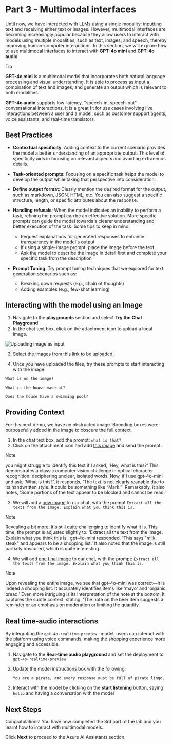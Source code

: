# Part 3 - Multimodal interfaces

Until now, we have interacted with LLMs using a single modality: inputting text and receiving either text or images. However, multimodal interfaces are becoming increasingly popular because they allow users to interact with models using multiple modalities, such as text, images, and speech, thereby improving human-computer interactions. In this section, we will explore how to use multimodal interfaces to interact with **GPT-4o mini** and **GPT-4o audio**.


> [!TIP]
> **GPT-4o mini** is a multimodal model that incorporates both natural language processing and visual understanding. It is able to process as input a combination of text and images, and generate an output which is relevant to both modalities.

**GPT-4o audio** supports low-latency, "speech-in, speech-out" conversational interactions. It is a great fit for use cases involving live interactions between a user and a model, such as customer support agents, voice assistants, and real-time translators.

## Best Practices

- **Contextual specificity**: Adding context to the current scenario provides the model a better understanding of an appropriate output. This level of specificity aids in focusing on relevant aspects and avoiding extraneous details.​

- **Task-oriented prompts**: Focusing on a specific task helps the model to develop the output while taking that perspective into consideration.​

- **Define output format**: Clearly mention the desired format for the output, such as markdown, JSON, HTML, etc. You can also suggest a specific structure, length, or specific attributes about the response.​

- **Handling refusals**: When the model indicates an inability to perform a task, refining the prompt can be an effective solution. More specific prompts can guide the model towards a clearer understanding and better execution of the task. Some tips to keep in mind:​
    - Request explanations for generated responses to enhance transparency in the model's output​
    - If using a single-image prompt, place the image before the text​
    - Ask the model to describe the image in detail first and complete your specific task from the description​

- **Prompt Tuning**: Try prompt tuning techniques that we explored for text generation scenarios such as:​
    - Breaking down requests (e.g., chain of thoughts)​
    - Adding examples (e.g., few-shot learning)​

## Interacting with the model using an Image

1. Navigate to the  **playgrounds** section and select **Try the Chat Playground**
2. In the chat text box, click on the attachment icon to upload a local image.

![Uploading image as input](./Images/upload_image_icon.png)

3. Select the images from this link [to be uploaded.](https://github.com/microsoft/aitour-generative-ai-in-azure/tree/main/session-delivery-resources/multimodal/holiday-home)

4. Once you have uploaded the files, try these prompts to start interacting with the image:

```What is on the image?```

```What is the house made of?```

```Does the house have a swimming pool?```

## Providing Context

For this next demo, we have an obstructed image. Bounding boxes were purposefully added in the image to obscure the full context.

1. In the chat text box, add the prompt: ``what is that?``
2. Click on the attachment icon and add [this image]() and send the prompt.

> [!NOTE]
> you might struggle to identify this text if I asked, 'Hey, what is this?' This demonstrates a classic computer vision challenge in optical character recognition: deciphering unclear, isolated words. Now, if I use gpt-4o-mini and ask, 'What is this?', it responds, 'The text is not clearly readable due to its handwritten style. It could be something like “Mark.”' Remarkably, it also notes, 'Some portions of the text appear to be blocked and cannot be read.'

3. We will add a [new image]() to our chat, with the prompt ```Extract all the texts from the image. Explain what you think this is.```

> [!NOTE]
> Revealing a bit more, it's still quite challenging to identify what it is. This time, the prompt is adjusted slightly to: 'Extract all the text from the image. Explain what you think this is.' gpt-4o-mini responded, 'This says "milk, steak" and appears to be a shopping list.' It also noted that the image is still partially obscured, which is quite interesting.

4. We will add [one final image]() to our chat, with the prompt: ```Extract all the texts from the image. Explain what you think this is.```

> [!NOTE]
> Upon revealing the entire image, we see that gpt-4o-mini was correct—it is indeed a shopping list. It accurately identifies items like 'mayo' and 'organic bread.' Even more intriguing is its interpretation of the note at the bottom. It captures the subtle context, stating, 'The note on the beer item suggests a reminder or an emphasis on moderation or limiting the quantity.

## Real time-audio interactions

By integrating the ``gpt-4o-realtime-preview `` model, users can interact with the platform using voice commands, making the shopping experience more engaging and accessible.

1. Navigate to the **Real-time audio playground** and set the deployment to ``gpt-4o-realtime-preview``

2. Update the model instructions box with the following:

    ```You are a pirate, and every response must be full of pirate lingo.```

3. Interact with the model by clicking on the **start listening** button, saying ``hello`` and having a conversation with the model

## Next Steps

Congratulations! You have now completed the 3rd part of the lab and you learnt how to interact with multimodal models. 

Click **Next** to proceed to the Azure AI Assistants section.